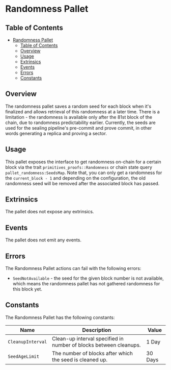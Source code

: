 # Randomness Pallet

## Table of Contents

- [Randomness Pallet](#randomness-pallet)
  - [Table of Contents](#table-of-contents)
  - [Overview](#overview)
  - [Usage](#usage)
  - [Extrinsics](#extrinsics)
  - [Events](#events)
  - [Errors](#errors)
  - [Constants](#constants)

## Overview

The randomness pallet saves a random seed for each block when it's finalized and allows retrieval of this randomness at a later time.
There is a limitation - the randomness is available only after the 81st block of the chain, due to randomness predictability earlier.
Currently, the seeds are used for the sealing pipeline's pre-commit and prove commit, in other words generating a replica and proving a sector.

## Usage

This pallet exposes the interface to get randomness on-chain for a certain block via the trait `primitives_proofs::Randomness`
or chain state query `pallet_randomness:SeedsMap`.
Note that, you can only get a randomness for the `current_block - 1` and depending on the configuration, the old randomness seed will be removed after the associated block has passed.

## Extrinsics

The pallet does not expose any extrinsics.

## Events

The pallet does not emit any events.

## Errors

The Randomness Pallet actions can fail with the following errors:

- `SeedNotAvailable` - the seed for the given block number is not available, which means the randomness pallet has not gathered randomness for this block yet.

## Constants

The Randomness Pallet has the following constants:

| Name              | Description                                                       | Value   |
| ----------------- | ----------------------------------------------------------------- | ------- |
| `CleanupInterval` | Clean-up interval specified in number of blocks between cleanups. | 1 Day   |
| `SeedAgeLimit`    | The number of blocks after which the seed is cleaned up.          | 30 Days |

